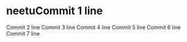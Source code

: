 # neetuCommit 1 line
Commit 2 line
Commit 3 line
Commit 4 line
Commit 5 line
Commit 6 line
Commit 7 line
